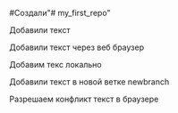  #Создали"# my_first_repo" 

Добавили текст

Добавили текст через веб браузер

Добавим текс локально

Добавили текст в новой ветке newbranch

Разрешаем конфликт  текст в браузере

